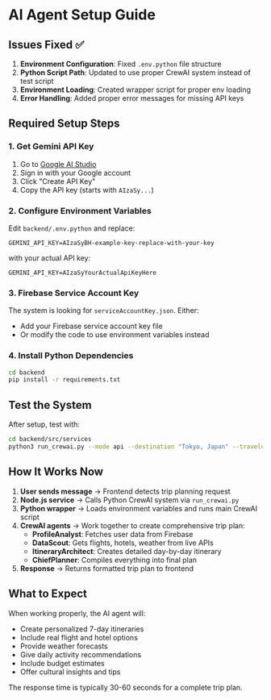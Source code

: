 # AI Agent Setup Guide

## Issues Fixed ✅

1. **Environment Configuration**: Fixed `.env.python` file structure
2. **Python Script Path**: Updated to use proper CrewAI system instead of test script
3. **Environment Loading**: Created wrapper script for proper env loading
4. **Error Handling**: Added proper error messages for missing API keys

## Required Setup Steps

### 1. Get Gemini API Key
1. Go to [Google AI Studio](https://aistudio.google.com/app/apikey)
2. Sign in with your Google account
3. Click "Create API Key"
4. Copy the API key (starts with `AIzaSy...`)

### 2. Configure Environment Variables
Edit `backend/.env.python` and replace:
```
GEMINI_API_KEY=AIzaSyBH-example-key-replace-with-your-key
```
with your actual API key:
```
GEMINI_API_KEY=AIzaSyYourActualApiKeyHere
```

### 3. Firebase Service Account Key
The system is looking for `serviceAccountKey.json`. Either:
- Add your Firebase service account key file
- Or modify the code to use environment variables instead

### 4. Install Python Dependencies
```bash
cd backend
pip install -r requirements.txt
```

## Test the System

After setup, test with:
```bash
cd backend/src/services
python3 run_crewai.py --mode api --destination "Tokyo, Japan" --travelers '["test_user"]' --duration 7
```

## How It Works Now

1. **User sends message** → Frontend detects trip planning request
2. **Node.js service** → Calls Python CrewAI system via `run_crewai.py`
3. **Python wrapper** → Loads environment variables and runs main CrewAI script
4. **CrewAI agents** → Work together to create comprehensive trip plan:
   - **ProfileAnalyst**: Fetches user data from Firebase
   - **DataScout**: Gets flights, hotels, weather from live APIs
   - **ItineraryArchitect**: Creates detailed day-by-day itinerary
   - **ChiefPlanner**: Compiles everything into final plan
5. **Response** → Returns formatted trip plan to frontend

## What to Expect

When working properly, the AI agent will:
- Create personalized 7-day itineraries
- Include real flight and hotel options
- Provide weather forecasts
- Give daily activity recommendations
- Include budget estimates
- Offer cultural insights and tips

The response time is typically 30-60 seconds for a complete trip plan.